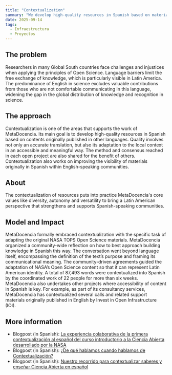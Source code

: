 ```yaml
---
title: "Contextualization"
summary: "We develop high-quality resources in Spanish based on material originally published in other languages."
date: 2025-09-14
tags:
  - Infraestructura
  - Proyectos
---
```


## The problem
Researchers in many Global South countries face challenges and injustices when applying the principles of Open Science. Language barriers limit the free exchange of knowledge, which is particularly visible in Latin America. The predominance of English in science excludes valuable contributions from those who are not comfortable communicating in this language, widening the gap in the global distribution of knowledge and recognition in science.

## The approach
Contextualization is one of the areas that supports the work of MetaDocencia. Its main goal is to develop high-quality resources in Spanish based on contents originally published in other languages. Quality involves not only an accurate translation, but also its adaptation to the local context in an accessible and meaningful way. The method and consensus reached in each open project are also shared for the benefit of others. Contextualization also works on improving the visibility of materials originally in Spanish within English-speaking communities.

## About
The contextualization of resources puts into practice MetaDocencia's core values like diversity, autonomy and versatility to bring a Latin American perspective that strengthens and supports Spanish-speaking communities.

## Model and Impact
MetaDocencia formally embraced contextualization with the specific task of adapting the original NASA TOPS Open Science materials. MetaDocencia organized a community-wide reflection on how to best approach building knowledge in Spanish this way. The conversation went beyond language itself, encompassing the definition of the text’s purpose and framing its communicational meaning.
The community-driven agreements guided the adaptation of NASA’s Open Science content so that it can represent Latin American identity. A total of 87,493 words were contextualized into Spanish by the coordinated work of 22 people for more than six weeks.
MetaDocencia also undertakes other projects where accessibility of content in Spanish is key. For example, as part of its consultancy services, MetaDocencia has contextualized several calls and related support materials originally published in English by Invest in Open Infrastructure (IOI).

## More information
* Blogpost (in Spanish): [La experiencia colaborativa de la primera contextualización al español del curso introductorio a la Ciencia Abierta desarrollado por la NASA](/en/post/2024/20240704-recorridoaltaca/)
* Blogpost (in Spanish): [¿De qué hablamos cuando hablamos de Contextualización?](/en/post/2024/20240725-contextualizacion/)
* Blogpost (in Spanish): [Nuestro recorrido para contextualizar saberes y enseñar Ciencia Abierta en español](/en/post/2024/20240704-recorridoaltaca/)
